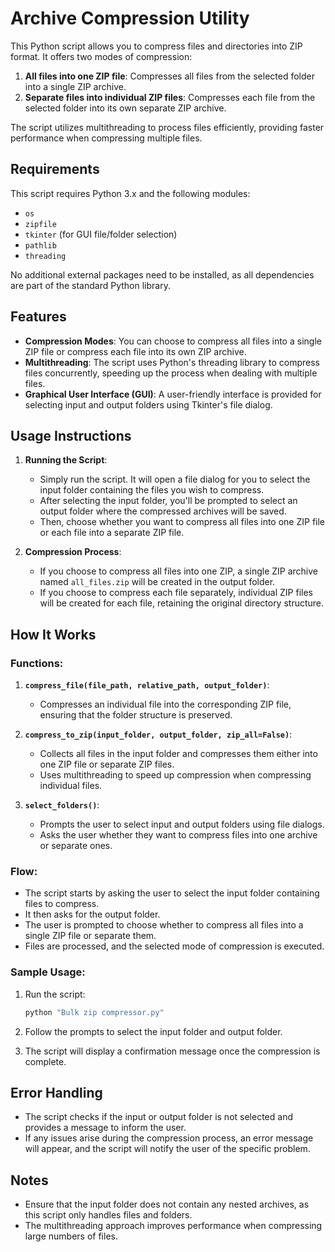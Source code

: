 # Archive Compression Utility

This Python script allows you to compress files and directories into ZIP format. It offers two modes of compression:
1. **All files into one ZIP file**: Compresses all files from the selected folder into a single ZIP archive.
2. **Separate files into individual ZIP files**: Compresses each file from the selected folder into its own separate ZIP archive.

The script utilizes multithreading to process files efficiently, providing faster performance when compressing multiple files.

## Requirements

This script requires Python 3.x and the following modules:
- `os`
- `zipfile`
- `tkinter` (for GUI file/folder selection)
- `pathlib`
- `threading`

No additional external packages need to be installed, as all dependencies are part of the standard Python library.

## Features

- **Compression Modes**: You can choose to compress all files into a single ZIP file or compress each file into its own ZIP archive.
- **Multithreading**: The script uses Python's threading library to compress files concurrently, speeding up the process when dealing with multiple files.
- **Graphical User Interface (GUI)**: A user-friendly interface is provided for selecting input and output folders using Tkinter's file dialog.

## Usage Instructions

1. **Running the Script**:
   - Simply run the script. It will open a file dialog for you to select the input folder containing the files you wish to compress.
   - After selecting the input folder, you'll be prompted to select an output folder where the compressed archives will be saved.
   - Then, choose whether you want to compress all files into one ZIP file or each file into a separate ZIP file.

2. **Compression Process**:
   - If you choose to compress all files into one ZIP, a single ZIP archive named `all_files.zip` will be created in the output folder.
   - If you choose to compress each file separately, individual ZIP files will be created for each file, retaining the original directory structure.

## How It Works

### Functions:

1. **`compress_file(file_path, relative_path, output_folder)`**:
   - Compresses an individual file into the corresponding ZIP file, ensuring that the folder structure is preserved.
   
2. **`compress_to_zip(input_folder, output_folder, zip_all=False)`**:
   - Collects all files in the input folder and compresses them either into one ZIP file or separate ZIP files.
   - Uses multithreading to speed up compression when compressing individual files.
   
3. **`select_folders()`**:
   - Prompts the user to select input and output folders using file dialogs.
   - Asks the user whether they want to compress files into one archive or separate ones.

### Flow:
- The script starts by asking the user to select the input folder containing files to compress.
- It then asks for the output folder.
- The user is prompted to choose whether to compress all files into a single ZIP file or separate them.
- Files are processed, and the selected mode of compression is executed.

### Sample Usage:

1. Run the script:
   ```bash
   python "Bulk zip compressor.py"
   ```

2. Follow the prompts to select the input folder and output folder.

3. The script will display a confirmation message once the compression is complete.

## Error Handling

- The script checks if the input or output folder is not selected and provides a message to inform the user.
- If any issues arise during the compression process, an error message will appear, and the script will notify the user of the specific problem.

## Notes

- Ensure that the input folder does not contain any nested archives, as this script only handles files and folders.
- The multithreading approach improves performance when compressing large numbers of files.

